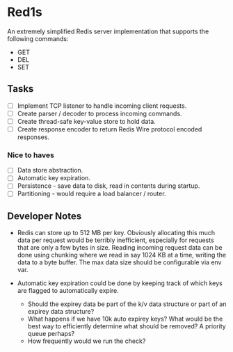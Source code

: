 # Red1s 
An extremely simplified Redis server implementation that supports the following commands:

* GET
* DEL 
* SET

## Tasks
- [ ] Implement TCP listener to handle incoming client requests.
- [ ] Create parser / decoder to process incoming commands.
- [ ] Create thread-safe key-value store to hold data.
- [ ] Create response encoder to return Redis Wire protocol encoded responses.

### Nice to haves
- [ ] Data store abstraction. 
- [ ] Automatic key expiration.
- [ ] Persistence - save data to disk, read in contents during startup.
- [ ] Partitioning - would require a load balancer / router.

## Developer Notes
* Redis can store up to 512 MB per key. Obviously allocating this much data per request would be terribly inefficient, especially 
for requests that are only a few bytes in size. Reading incoming request data can be done using chunking where we read in say 1024 KB
at a time, writing the data to a byte buffer. The max data size should be configurable via env var.

* Automatic key expiration could be done by keeping track of which keys are flagged to automatically expire.
  * Should the expirey data be part of the k/v data structure or part of an expirey data structure?
  * What happens if we have 10k auto expirey keys? What would be the best way to efficiently determine what should be removed? A priority queue perhaps?
  * How frequently would we run the check?